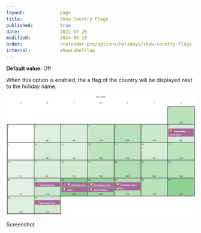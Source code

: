 ```yaml
---
layout:             page
title:              Show Country Flags
published:          true
date:               2022-07-26
modified:           2024-05-18
order:              /calendar-pro/options/holidays/show-country-flags
internal:           showLabelFlag
---
```

**Default value:** Off

When this option is enabled, the a flag of the country will be displayed next to the holiday name.

<img src="images/holidays-example.png" width="600">

<todo>Screenshot</todo>